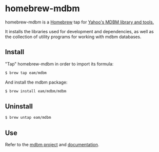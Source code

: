 homebrew-mdbm
==============


homebrew-mdbm is a [Homebrew](http://brew.sh/) tap for [Yahoo's MDBM library and
tools.](http://yahooeng.tumblr.com/post/104861108931/mdbm-high-speed-database)

It installs the libraries used for development and dependencies, as well as the
collection of utility programs for working with mdbm databases.


Install
-------

"Tap" homebrew-mdbm in order to import its formula:

```bash
$ brew tap eam/mdbm
```

And install the mdbm package:

```bash
$ brew install eam/mdbm/mdbm
```

Uninstall
-------

```bash
$ brew untap eam/mdbm
```

Use
------

Refer to the [mdbm project](https://github.com/yahoo/mdbm) and
[documentation](http://yahoo.github.io/mdbm/).

